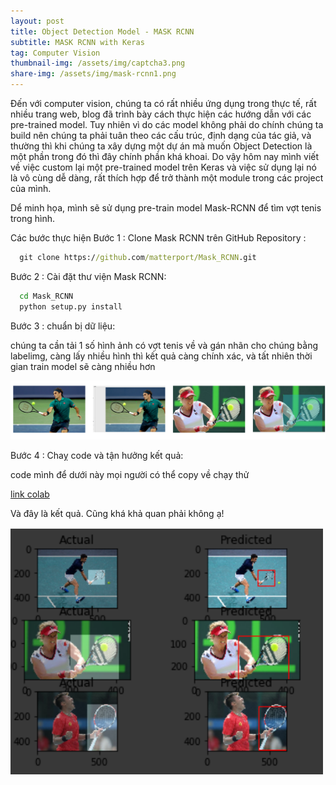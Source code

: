 ```yaml
---
layout: post
title: Object Detection Model - MASK RCNN
subtitle: MASK RCNN with Keras 
tag: Computer Vision
thumbnail-img: /assets/img/captcha3.png
share-img: /assets/img/mask-rcnn1.png
---
```



Đến với computer vision, chúng ta có rất nhiều ứng dụng trong thực tế, rất nhiều trang web, blog đã trình bày cách thực hiện các hướng dẫn với các pre-trained model. Tuy nhiên vì do các model không phải do chính chúng ta build nên chúng ta phải tuân theo các cấu trúc, định dạng của tác giả, và thường thì khi chúng ta xây dựng một dự án mà muốn Object Detection là một phần trong đó thì đây chính phần khá khoai. Do vậy hôm nay mình viết về việc custom lại một pre-trained model trên Keras và việc sử dụng lại nó là vô cùng dễ dàng, rất thích hợp để trở thành một module trong các project của mình.

Dể minh họa, mình sẽ sử dụng pre-train model Mask-RCNN để tìm vợt tenis trong hình. 


Các bước thực hiện
Bước 1 : Clone  Mask RCNN  trên GitHub Repository :

```bat
  git clone https://github.com/matterport/Mask_RCNN.git
```

Bước 2 : Cài đặt thư viện Mask RCNN:

```bat
  cd Mask_RCNN
  python setup.py install
```

Bước 3  : chuẩn bị dữ liệu: 

  chúng ta cần tải 1 số hình ảnh có vợt tenis về và gán nhãn cho chúng bằng labelimg, càng lấy nhiều hình thì kết quả càng chính xác, và tất nhiên thời gian train model sẽ càng nhiều hơn
  
  
<img src="/assets/img/mask-rcnn0.png" width="700" />

Bước 4  : Chaỵ code và tận hưởng kết quả:

code mình để dưới này mọi người có thể copy về chạy thử

<a href="https://colab.research.google.com/drive/1o8yIdBJplxYSIIQmmYslKYyUQtUN4E7T">link colab </a>


Và đây là kết quả. Cũng khá khả quan phải không ạ!

<img src="/assets/img/mask-rcnn1.png" width="500" />

